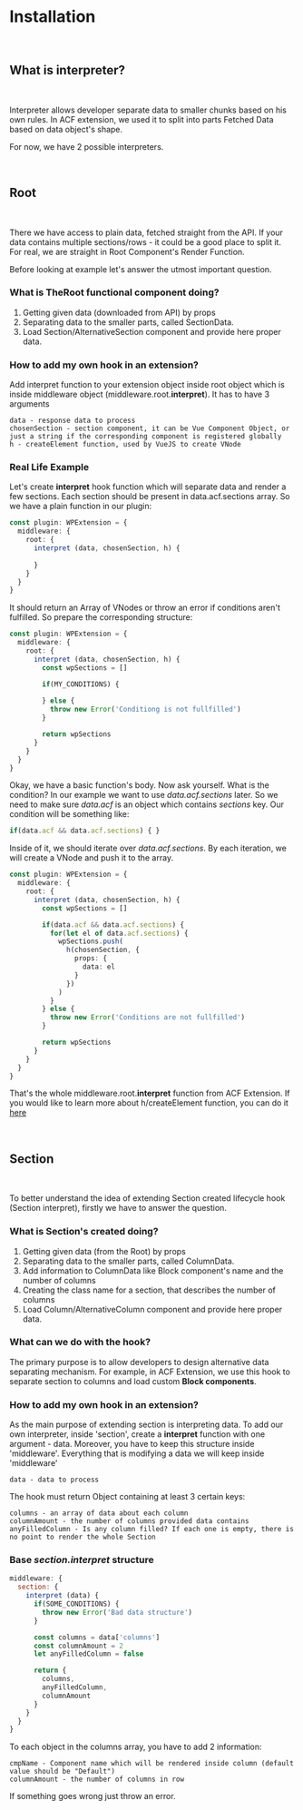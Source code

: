 # Installation

<br>

## What is interpreter?

<br>

Interpreter allows developer separate data to smaller chunks based on his own rules. In ACF extension, we used it to split into parts Fetched Data based on data object's shape.

For now, we have 2 possible interpreters.

<br>

## Root

<br>

There we have access to plain data, fetched straight from the API. If your data contains multiple sections/rows - it could be a good place to split it. For real, we are straight in Root Component's Render Function.

Before looking at example let's answer the utmost important question.

### What is TheRoot functional component doing?
1. Getting given data (downloaded from API) by props
2. Separating data to the smaller parts, called SectionData.
3. Load Section/AlternativeSection component and provide here proper data.


### How to add my own hook in an extension?
Add interpret function to your extension object inside root object which is inside middleware object (middleware.root.**interpret**). It has to have 3 arguments

```
data - response data to process
chosenSection - section component, it can be Vue Component Object, or just a string if the corresponding component is registered globally
h - createElement function, used by VueJS to create VNode
```

### Real Life Example
Let's create **interpret** hook function which will separate data and render a few sections. Each section should be present in data.acf.sections array. So we have a plain function in our plugin:
```ts
const plugin: WPExtension = {
  middleware: {
    root: {
      interpret (data, chosenSection, h) {
        
      }
    }
  }
}
```

It should return an Array of VNodes or throw an error if conditions aren't fulfilled. So prepare the corresponding structure:
```ts
const plugin: WPExtension = {
  middleware: {
    root: {
      interpret (data, chosenSection, h) {
        const wpSections = []

        if(MY_CONDITIONS) {
      
        } else {
          throw new Error('Conditiong is not fullfilled')
        }

        return wpSections
      }
    }
  }
}
```

Okay, we have a basic function's body. Now ask yourself. What is the condition? In our example we want to use _data.acf.sections_ later. So we need to make sure _data.acf_ is an object which contains _sections_ key. Our condition will be something like:
```js
if(data.acf && data.acf.sections) { }
```

Inside of it, we should iterate over _data.acf.sections_. By each iteration, we will create a VNode and push it to the array. 
```ts
const plugin: WPExtension = {
  middleware: {
    root: {
      interpret (data, chosenSection, h) {
        const wpSections = []

        if(data.acf && data.acf.sections) {
          for(let el of data.acf.sections) {
            wpSections.push(
              h(chosenSection, {
                props: {
                  data: el
                }
              })
            )
          }
        } else {
          throw new Error('Conditions are not fullfilled')
        }

        return wpSections
      }
    }
  }
}
```

That's the whole middleware.root.**interpret** function from ACF Extension.
If you would like to learn more about h/createElement function, you can do it [here](https://vuejs.org/v2/guide/render-function.html#createElement-Arguments)

<br>

## Section

<br>

To better understand the idea of extending Section created lifecycle hook (Section interpret), firstly we have to answer the question.

### What is Section's created doing?
1. Getting given data (from the Root) by props
2. Separating data to the smaller parts, called ColumnData.
3. Add information to ColumnData like Block component's name and the number of columns
4. Creating the class name for a section, that describes the number of columns
5. Load Column/AlternativeColumn component and provide here proper data.

### What can we do with the hook?
The primary purpose is to allow developers to design alternative data separating mechanism. For example, in ACF Extension, we use this hook to separate section to columns and load custom __Block components__.

### How to add my own hook in an extension?
As the main purpose of extending section is interpreting data. To add our own interpreter, inside 'section', create a **interpret** function with one argument - data. Moreover, you have to keep this structure inside 'middleware'. Everything that is modifying a data we will keep inside 'middleware'
```
data - data to process
```
The hook must return Object containing at least 3 certain keys:
```
columns - an array of data about each column
columnAmount - the number of columns provided data contains
anyFilledColumn - Is any column filled? If each one is empty, there is no point to render the whole Section 
```

### Base _section.interpret_ structure
```js
middleware: {
  section: {
    interpret (data) {
      if(SOME_CONDITIONS) {
        throw new Error('Bad data structure')
      }

      const columns = data['columns']
      const columnAmount = 2
      let anyFilledColumn = false

      return {
        columns,
        anyFilledColumn,
        columnAmount
      }
    }
  }
}
```

To each object in the columns array, you have to add 2 information:
```
cmpName - Component name which will be rendered inside column (default value should be "Default")
columnAmount - the number of columns in row
```

If something goes wrong just throw an error.

<br>

